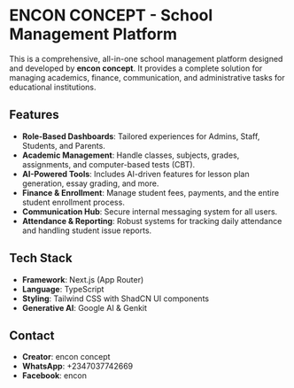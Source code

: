 # ENCON CONCEPT - School Management Platform

This is a comprehensive, all-in-one school management platform designed and developed by **encon concept**. It provides a complete solution for managing academics, finance, communication, and administrative tasks for educational institutions.

## Features

*   **Role-Based Dashboards**: Tailored experiences for Admins, Staff, Students, and Parents.
*   **Academic Management**: Handle classes, subjects, grades, assignments, and computer-based tests (CBT).
*   **AI-Powered Tools**: Includes AI-driven features for lesson plan generation, essay grading, and more.
*   **Finance & Enrollment**: Manage student fees, payments, and the entire student enrollment process.
*   **Communication Hub**: Secure internal messaging system for all users.
*   **Attendance & Reporting**: Robust systems for tracking daily attendance and handling student issue reports.

## Tech Stack

*   **Framework**: Next.js (App Router)
*   **Language**: TypeScript
*   **Styling**: Tailwind CSS with ShadCN UI components
*   **Generative AI**: Google AI & Genkit

## Contact

*   **Creator**: encon concept
*   **WhatsApp**: +2347037742669
*   **Facebook**: encon
